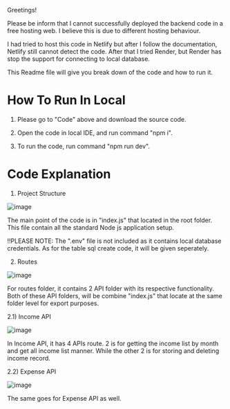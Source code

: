 Greetings!

Please be inform that I cannot successfully deployed the backend code in a free hosting web. I believe this is due to different hosting behaviour.

I had tried to host this code in Netlify but after I follow the documentation, Netlify still cannot detect the code. After that I tried Render, but Render has stop the support for connecting to local database.

This Readme file will give you break down of the code and how to run it.

# How To Run In Local
1) Please go to "Code" above and download the source code.

2) Open the code in local IDE, and run command "npm i".

3) To run the code, run command "npm run dev".

# Code Explanation
1) Project Structure

![image](https://github.com/Personal-Internal-Github/Budget-Tracket-Backend/assets/60610270/70563883-0310-4e62-8757-0e17b1ffcb43)

The main point of the code is in "index.js" that located in the root folder. This file contain all the standard Node js application setup.

!!PLEASE NOTE: The ".env" file is not included as it contains local database credentials. As for the table sql create code, it will be given seperately.

2) Routes

![image](https://github.com/Personal-Internal-Github/Budget-Tracket-Backend/assets/60610270/74e97903-0ac2-4624-8fb2-0008e6d0d480)

For routes folder, it contains 2 API folder with its respective functionality. Both of these API folders, will be combine "index.js" that locate at the same folder level for export purposes.

2.1) Income API

![image](https://github.com/Personal-Internal-Github/Budget-Tracket-Backend/assets/60610270/b238e0d4-4edd-4c92-8516-33a867c3f4f2)

In Income API, it has 4 APIs route. 2 is for getting the income list by month and get all income list manner. While the other 2 is for storing and deleting income record.

2.2) Expense API

![image](https://github.com/Personal-Internal-Github/Budget-Tracket-Backend/assets/60610270/44c34981-f6ea-41e7-af67-ae76fb69f280)

The same goes for Expense API as well.





